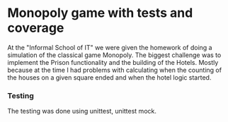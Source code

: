 <h1>Monopoly game with tests and coverage</h1>
At the "Informal School of IT" we were given the homework of doing a simulation of the classical game Monopoly. 
The biggest challenge was to implement the Prison functionality and the building of the Hotels. Mostly because at the time I had problems with calculating when the counting of the houses on a given square ended and when the hotel logic started.

<h3>Testing</h3>
The testing was done using unittest, unittest mock.